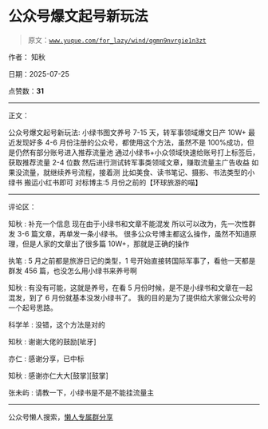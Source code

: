 # 公众号爆文起号新玩法

> 原文：[`www.yuque.com/for_lazy/wind/qgmn9nvrgie1n3zt`](https://www.yuque.com/for_lazy/wind/qgmn9nvrgie1n3zt)

作者： 知秋

日期：2025-07-25

点赞数：**31**

* * *

正文：

公众号爆文起号新玩法: 小绿书图文养号 7-15 天，转军事领域爆文日产 10W+
最近发现好多 4-6 月份注册的公众号，都使用这个方法，虽然不是 100%成功，但是仍然有部分账号进入推荐流量池
通过小绿书+小众领域快速给账号打上标签后，获取推荐流量 2-4 位数 然后进行测试转军事类领域文章，赚取流量主广告收益 如果没流量，就继续养号流程，接着测
比如美食、读书笔记、摄影、书法类型的小绿书 搬运小红书即可 对标博主:5 月份之前的【环球旅游的喵】

* * *

评论区：

知秋 : 补充一个信息 现在由于小绿书和文章不能混发 所以可以改为，先一次性群发 3-6 篇文章，再单发一条小绿书。
很多公众号博主都这么操作，虽然不知道原理，但是人家的文章出了很多篇 10W+，那就是正确的操作

执笔 : 5 月之前都是旅游日记的类型，1 号开始直接转国际军事了，看他一天都是群发 456 篇，也没怎么用小绿书来养号啊

知秋 : 有没有可能，这就是养号，在看 5 月份时候，是不是小绿书和文章在一起混发，到了 6 月份就基本没发小绿书了。 我的目的是为了提供给大家做公众号的一个起号思路。

科学羊 : 没错，这个方法是对的

知秋 : 谢谢大佬的鼓励[呲牙]

亦仁 : 感谢分享，已中标

知秋 : 感谢亦仁大大[鼓掌][鼓掌]

张未屿 : 请教一下，小绿书是不是不能挂流量主

* * *

公众号懒人搜索，[懒人专属群分享](https://lazybook.fun/#/blog/group)